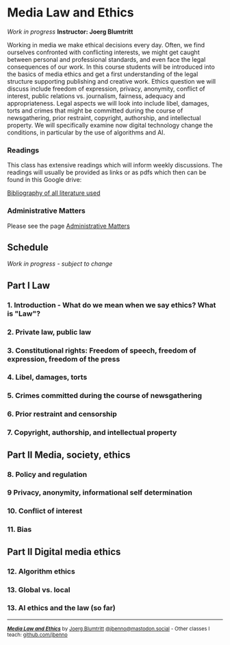 # Media Law and Ethics
*Work in progress*
**Instructor: Joerg Blumtritt**

Working in media we make ethical decisions every day. Often, we find ourselves confronted with conflicting interests, we might get caught between personal and professional standards, and even face the legal consequences of our work. In this course students will be introduced into the basics of media ethics and get a first understanding of the legal structure supporting publishing and creative work. 
Ethics question we will discuss include freedom of expression, privacy, anonymity, conflict of interest, public relations vs. journalism, fairness, adequacy and appropriateness. Legal aspects we will look into include libel, damages, torts and crimes that might be committed during the course of newsgathering, prior restraint, copyright, authorship, and intellectual property. We will specifically examine now digital technology change the conditions, in particular by the use of algorithms and AI.

### Readings

This class has extensive readings which will inform weekly discussions. The readings will usually be provided as links or as pdfs which then can be found in this Google drive: 

[Bibliography of all literature used](/files/Bibliography.md)

### Administrative Matters
Please see the page [Administrative Matters](/files/Administrative.md)

## Schedule
*Work in progress - subject to change*

## Part I Law
### 1. Introduction - What do we mean when we say ethics? What is "Law"?
### 2. Private law, public law
### 3. Constitutional rights: Freedom of speech, freedom of expression, freedom of the press
### 4. Libel, damages, torts
### 5. Crimes committed during the course of newsgathering
### 6. Prior restraint and censorship
### 7. Copyright, authorship, and intellectual property
## Part II Media, society, ethics
### 8. Policy and regulation
### 9 Privacy, anonymity, informational self determination
### 10. Conflict of interest
### 11. Bias
## Part II Digital media ethics
### 12. Algorithm ethics
### 13. Global vs. local
### 13. AI ethics and the law (so far)

***
<sup>***[Media Law and Ethics](/README.md)*** by [Joerg Blumtritt](https://jbenno.net) [@jbenno@mastodon.social](https://mastodon.social/@jbenno) - Other classes I teach: [github.com/jbenno](https://github.com/jbenno/teaching)</sup>
